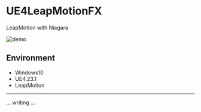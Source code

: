 # UE4LeapMotionFX

LeapMotion with Niagara

![demo](https://user-images.githubusercontent.com/947953/75161892-e4c75600-575f-11ea-9375-fd819e7803d2.gif)

## Environment

- Windows10
- UE4.23.1
- LeapMotion

---

... writing ...